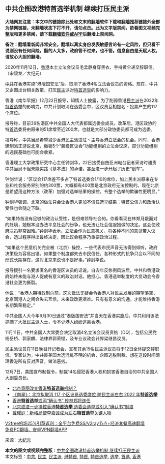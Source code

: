  <h2>中共企图改港特首选举机制 继续打压民主派</h2> <p class="notice"><b>大陆网友注意：本文中的链接除此处和文末的<a href="https://github.com/bannedbook/fanqiang" >翻墙</a>软件下载和<a href="https://github.com/killgcd/justmysocks/blob/master/README.md">翻墙推荐</a>链接外全部为禁网链接，未翻墙状态下打不开，请勿点击。此为文字版禁闻，欲看图文视频完整版和更多禁闻，请下载<a href="https://github.com/bannedbook/fanqiang">翻墙软件或APP</a>后翻墙上禁闻网。</p><p>备注：翻墙看新闻非常安全，翻墙以真实身份发表敏感言论有一定风险，但只看不说则没有任何风险，翻的人太多，政府管不过来，也不管。信息自由是天赋人权，请放心大胆的翻墙。</b></p>  <div class="entry"> <p id="conimg">2020年11月12日，<a href="https://www.bannedbook.org/bnews/tag/%e9%a6%99%e6%b8%af/" class="st_tag internal_tag" rel="tag" title="标签 香港 下的日志">香港</a>本土立法会议员毛孟静身穿黑衣、手持黄伞递交辞职信。（宋碧龙／大纪元）</p> <p><a href="https://www.bannedbook.org/bnews/tag/%e4%b8%ad%e5%85%b1/" class="st_tag internal_tag" rel="tag" title="标签 中共 下的日志">中共</a>在香港实施“港版国安法”后，取消了香港4名立法会议员的资格。现在，中共又企图出台相关政策，打压<a href="https://www.bannedbook.org/bnews/tag/%e6%b0%91%e4%b8%bb/" class="st_tag internal_tag" rel="tag" title="标签 民主 下的日志">民主</a>派对<a href="https://www.bannedbook.org/bnews/tag/%e7%89%b9%e9%a6%96%e9%80%89%e4%b8%be/" class="st_tag internal_tag" rel="tag" title="标签 特首选举 下的日志">特首选举</a>的影响力。</p> <p>香港《南华早报》12月22日报导，知情人士披露，为了削弱香港<a href="https://www.bannedbook.org/bnews/tag/%E6%B0%91%E4%B8%BB%E6%B4%BE/" class="st_tag internal_tag" rel="tag" title="标签 民主派 下的日志">民主派</a>在2022年<a href="https://www.bannedbook.org/bnews/tag/%e7%89%b9%e9%a6%96/" class="st_tag internal_tag" rel="tag" title="标签 特首 下的日志">特首</a><a href="https://www.bannedbook.org/bnews/tag/%e9%80%89%e4%b8%be/" class="st_tag internal_tag" rel="tag" title="标签 选举 下的日志">选举</a>的影响力，中共计划取消在选委会中，区议员互相提名丶投票产生的117个席位。</p> <p>报导称，目前36名港区中共全国人大代表都属选委会成员。改革后，港区政协的特<a href="https://www.bannedbook.org/bnews/tag/%E9%A6%96%E9%80%89/" class="st_tag internal_tag" rel="tag" title="标签 首选 下的日志">首选</a>委将由原来的51席增至近200席，也就是大部分政协委员都可成为选委。</p> <p>报导称，中共当局希望减少香港民主派进驻丶主导香港立法会的机会。同时，香港建制派正游说北京，撤销5个“超级区议会”功能组别的立法会议席，部分功能组别的选民基础也可能会收紧。</p>  <p>香港理工大学政策研究中心主任钟剑华，22日接受自由亚洲电台记者采访时谴责中共当局不但未能实践《基本法》的承诺，甚至进一步开起了历史“倒车”。</p> <p>钟剑华说：“区议会117席差不多占了特首选委会1/10的席位，加上民主派原来在专业和社会服务界别的约300票，大概都有400票是北京政府无法控制的。现在北京是希望用这种方法（改革）加强对选举结果的操控，令整个选举的欺骗性更明显。”</p> <p>钟剑华强调，北京的做法只会让香港人更加不信任选举结果；特首公信力和政治认受性也会随之下跌。</p> <p>“如果特首没有足够的政治认受性，是很难领导社会的。你看看现在林郑月娥面对的处境，她根本没办法平息社会的纷争，也无法让社会信服她做的决定。这会使政府决策非常困难。”钟剑华表示，立法会作为民意机关，将各种不同的意见带入议会，透过程序得出最终决定，因此议会程序乃重要政治过程。</p> <p>“如果这个民意机关完全被（北京）操控，一些代表市民声音无法得到倾听，政府决策极为容易出错。如果整个制度都失去市民信任，各种形式的抗争只会以不同的形式长期存在，这对北京来说也不是好事。”钟剑华说。</p>  <p>报导援引一名要求匿名的香港区议员的话说，自去年反修例风波后，中共和香港政府始终未能与港人促成有意义的政治对话。他担心，香港选举制度的大变动会令香港社会更为撕裂。</p> <p>他说：“香港人期待政制向前。这次做法无疑会令香港人对民主发展的期望落空，北京同港人之间会失去互信，未来政改更艰难。只有有意义的沟通，才能维持香港长期繁荣稳定。”</p> <p>中共全国人大今年6月30日通过“港版国安法”并当天在香港实施后，中共利用该法抓捕了大批民主派人士，令不少港人纷纷逃离香港。</p> <p>11月11日，中共全国人大常委会决定取消4名立法会议员资格（DQ），包括公民党杨岳桥、郭家麒、法律界郭荣铿，及专业议政会计界梁继昌议员。</p> <p>民主派议员在11日晚召开记者会，宣布其余15名民主派议员将于12日全体提交辞职信。专家认为，中共趁美国大选混乱不明的机会，企图逃脱制裁，想在这段时间清理香港所有反对声音，做法恶劣。</p>  <p>12月7日，美国宣布制裁令，制裁14名侵犯香港人权和损害香港自治的中共全国人大副委员长。</p> <ul class='op-related-articles' title='相关阅读'> <li><a href='https://www.bannedbook.org/bnews/ssgc/20201223/1453143.html' target='_blank'>北京意图改变香港<b>特首选举</b>机制？</a></li> <li><a href='https://www.bannedbook.org/bnews/comments/20201223/1453073.html' target='_blank'>《南早》：北京拟取消 117 个区议员选委席位 防民主派左右 2022 年<b>特首选举</b></a></li> <li><a href='https://www.bannedbook.org/bnews/cnnews/hknews/20200805/1375156.html' target='_blank'>香港<b>特首选举</b>或添“确认书” 传林郑将连任</a></li> <li><a href='https://www.bannedbook.org/bnews/ssgc/20200804/1374692.html' target='_blank'>北京或进一步操控香港<b>特首选举</b> 选委会选举或引入“确认书”制度</a></li> <li><a href='https://www.bannedbook.org/bnews/baitai/20191126/1229867.html' target='_blank'>戴耀庭&#65306;新格局使李嘉诚成为左右<b>特首选举</b>关键人物</a></li> </ul> <p class="texttj"> <a href="https://github.com/bannedbook/fanqiang/wiki/V2ray%E6%9C%BA%E5%9C%BA" target="_blank">V2free机场25%引荐返利：全平台免费SS/V2ray节点+经济套餐高速翻墙</a><br/> <a href="https://github.com/bannedbook/fanqiang/wiki/%E7%A6%81%E9%97%BB%E7%BD%91%E5%AE%89%E5%8D%93%E7%BF%BB%E5%A2%99%E6%96%B0%E9%97%BBAPP" target="_blank">免费PC翻墙、安卓VPN翻墙APP</a></p><p> 来源：<span class='wp_keywordlink_affiliate'><a href="http://www.epochtimes.com/" title="大纪元" target="_blank">大纪元</a></span> </p><a name='sharetosocial'></a>       <div><b>本文的图文或视频完整版</b>：<a href='https://www.bannedbook.org/bnews/cbnews/20201223/1453326.html'>中共企图改港特首选举机制 继续打压民主派</a></div>  </div><!--END ENTRY--> <div class="postfooter"> <div>本文标签：<a href="https://www.bannedbook.org/bnews/tag/%e4%b8%ad%e5%85%b1/" rel="tag">中共</a>, <a href="https://www.bannedbook.org/bnews/tag/%e6%b0%91%e4%b8%bb/" rel="tag">民主</a>, <a href="https://www.bannedbook.org/bnews/tag/%E6%B0%91%E4%B8%BB%E6%B4%BE/" rel="tag">民主派</a>, <a href="https://www.bannedbook.org/bnews/tag/%E6%B8%AF%E7%89%B9%E9%A6%96/" rel="tag">港特首</a>, <a href="https://www.bannedbook.org/bnews/tag/%e7%89%b9%e9%a6%96/" rel="tag">特首</a>, <a href="https://www.bannedbook.org/bnews/tag/%e7%89%b9%e9%a6%96%e9%80%89%e4%b8%be/" rel="tag">特首选举</a>, <a href="https://www.bannedbook.org/bnews/tag/%e9%80%89%e4%b8%be/" rel="tag">选举</a>, <a href="https://www.bannedbook.org/bnews/tag/%E9%A6%96%E9%80%89/" rel="tag">首选</a>, <a href="https://www.bannedbook.org/bnews/tag/%e9%a6%99%e6%b8%af/" rel="tag">香港</a></div>  </div><!--END POSTFOOTER--> 